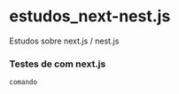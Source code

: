 # estudos_next-nest.js
Estudos sobre next.js / nest.js

### Testes de com next.js

```
comando
```

